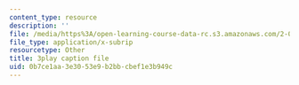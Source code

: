 ```yaml
---
content_type: resource
description: ''
file: /media/https%3A/open-learning-course-data-rc.s3.amazonaws.com/2-003sc-engineering-dynamics-fall-2011/0b7ce1aa3e3053e9b2bbcbef1e3b949c_ZNVvYg1FOPk.vtt
file_type: application/x-subrip
resourcetype: Other
title: 3play caption file
uid: 0b7ce1aa-3e30-53e9-b2bb-cbef1e3b949c
---
```

